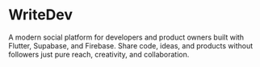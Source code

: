 # WriteDev
A modern social platform for developers and product owners built with Flutter, Supabase, and Firebase. Share code, ideas, and products without followers just pure reach, creativity, and collaboration.
